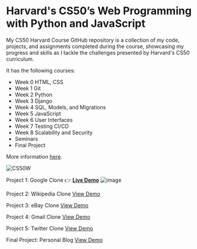# Harvard's CS50’s Web Programming with Python and JavaScript
My CS50 Harvard Course GitHub repository is a collection of my code, projects, and assignments completed during the course, showcasing my progress and skills as I tackle the challenges presented by Harvard's CS50 curriculum.

It has the following courses:

- Week 0 HTML, CSS
- Week 1 Git
- Week 2 Python 
- Week 3 Django
- Week 4 SQL, Models, and Migrations
- Week 5 JavaScript
- Week 6 User Interfaces
- Week 7 Testing CI/CD
- Week 8 Scalability and Security
- Seminars
- Final Project

More information [here](https://cs50.harvard.edu/web/2020/).

![CS50W](https://github.com/szabolcsthedeveloper/CS50w/assets/109295080/5cac9221-aa75-4c9c-b069-a0458fff4cec)

Project 1: Google Clone 
👉 **[Live Demo](https://cloneofgoogle.netlify.app/)**
![image](https://github.com/szabolcsthedeveloper/CS50w/assets/109295080/cbfdbd9f-2dfe-4fe7-bb61-cd074df9b48e)

Project 2: Wikipedia Clone
[View Demo](https://www.youtube.com/watch?v=eAwighSTdQs)

Project 3: eBay Clone
[View Demo](https://www.youtube.com/watch?v=Xm0lgNH09xw)

Project 4: Gmail Clone
[View Demo](https://www.youtube.com/watch?v=mqzCdYocX4k)

Project 5: Twitter Clone
[View Demo](https://www.youtube.com/watch?v=HVI3yAgsW6s)

Final Project: Personal Blog
[View Demo](https://www.youtube.com/watch?v=1MQzK72HjmM)






